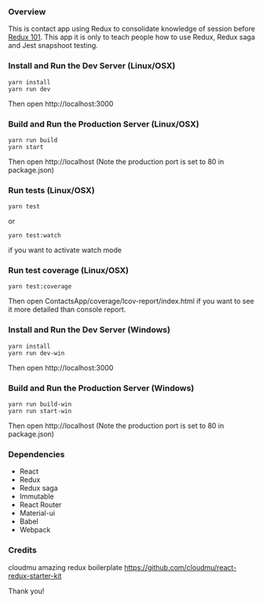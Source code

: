 ### Overview
This is contact app using Redux to consolidate knowledge of session before [Redux 101](https://github.com/JonatanGarciaClavo/redux101).
This app it is only to teach people how to use Redux, Redux saga and Jest snapshoot testing.

### Install and Run the Dev Server (Linux/OSX)

```
yarn install
yarn run dev
```
Then open http://localhost:3000

### Build and Run the Production Server (Linux/OSX)

```
yarn run build
yarn start
```
Then open http://localhost
(Note the production port is set to 80 in package.json)

### Run tests (Linux/OSX)

```
yarn test
```
or
```
yarn test:watch
```
if you want to activate watch mode

### Run test coverage (Linux/OSX)

```
yarn test:coverage
```
Then open ContactsApp/coverage/lcov-report/index.html if you want to see it more detailed than console report.

### Install and Run the Dev Server (Windows)

```
yarn install
yarn run dev-win
```
Then open http://localhost:3000

### Build and Run the Production Server (Windows)

```
yarn run build-win
yarn run start-win
```
Then open http://localhost
(Note the production port is set to 80 in package.json)


### Dependencies

* React
* Redux
* Redux saga
* Immutable
* React Router
* Material-ui
* Babel
* Webpack

### Credits

cloudmu amazing redux boilerplate https://github.com/cloudmu/react-redux-starter-kit

Thank you!
